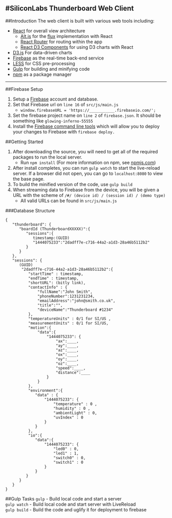 #SiliconLabs Thunderboard Web Client
---


##Introduction
The web client is built with various web tools including:

- [React](https://facebook.github.io/react/) for overall view architecture
	- [Alt.js](http://alt.js.org/) for the [flux](https://facebook.github.io/flux/) implementation with React
	- [React Router](https://github.com/rackt/react-router) for routing within the app
	- [React D3 Components](https://github.com/codesuki/react-d3-components) for using D3 charts with React
- [D3.js](http://d3js.org/) For data-driven charts
- [Firebase](https://www.firebase.com/) as the real-time back-end service
- [LESS](http://lesscss.org/) for CSS pre-processing
- [Gulp](http://gulpjs.com/) for building and minifying code
- [npm](https://www.npmjs.com/) as a package manager

---

##Firebase Setup
1. Setup a [Firebase](https://www.firebase.com/) account and database.
2. Set that Firebase url on `line 16` of `src/js/main.js`
	- `window.firebaseURL = 'https://___________.firebaseio.com/';`
3. Set the firebase project name on `line 2` of `firebase.json`. It should be something like `glowing-inferno-55555`
4. Install the [Firebase command line tools](https://www.firebase.com/docs/hosting/command-line-tool.html) which will allow you to deploy your changes to Firebase with `firebase deploy.`

##Getting Started
1. After downloading the source, you will need to get all of the required packages to run the local server. 
	- Run `npm install` (For more information on npm, see [npmjs.com](https://www.npmjs.com/))
2. After install completes, you can run `gulp watch` to start the live-reload server. If a browser did not open, you can go to `localhost:8080` to view the base page. 
3. To build the minified version of the code, use `gulp build`
4. When streaming data to Firebase from the device, you will be given a URL with the scheme of `/#/ (device id) / (session id) / (demo type)`
	- All valid URLs can be found in `src/js/main.js`
	
###Database Structure

    {
       "thunderboard": {
          "boardId (ThunderboardXXXXX)":{
             "sessions":{
                timestamp:(GUID)
                "1444075233":"2dadff7e-c716-44a2-a1d3-28a46b5112b2"
             }
          }
       },
       "sessions": {
          (GUID)
           "2dadff7e-c716-44a2-a1d3-28a46b5112b2":{
              "startTime" : timestamp,
              "endTime" : timestamp,
              "shortURL": (bitly link),
              "contactInfo" : {
                  "fullName":"John Smith",
                  "phoneNumber":1231231234,
                  "emailAddress":"john@smith.co.uk",
                  "title":"",
                  "deviceName":"Thunderboard #1234"
              },
              "temperatureUnits" : 0/1 for SI/US ,
              "measurementUnits" : 0/1 for SI/US,
              "motion":{
                  "data":{
                      "1444075233": {
                          "ax":____,
                          "ay":____,
                          "az":____,
                          "ox":____,
                          "oy":____,
                          "oz":____,
                          "speed":____,
                          "distance":____
                      }
                  }
              },
              "environment":{
                 "data" : { 
                     "1444075233": { 
                         "temperature" : 0 ,
                         "humidity" : 0 ,
                         "ambientLight" : 0,
                         "uvIndex" : 0
                     }
                 }
              },
              "io":{
                 "data":{
                     "1444075233": { 
                         "led0" : 0, 
                         "led1" : 1, 
                         "switch0" : 0, 
                         "switch1" : 0  
                     }
                 }
             }
          }
       }
    }


##Gulp Tasks
`gulp` - Build local code and start a server  
`gulp watch` - Build local code and start server with LiveReload  
`gulp build` - Build the code and uglify it for deployment to firebase